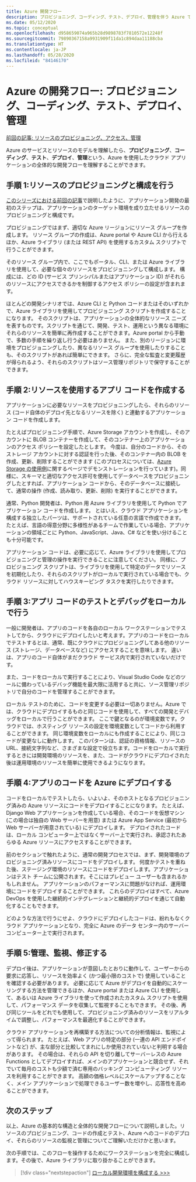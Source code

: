 ```yaml
---
title: Azure 開発フロー
description: プロビジョニング、コーディング、テスト、デプロイ、管理を伴う Azure でのクラウド開発サイクルの概要。
ms.date: 05/12/2020
ms.topic: conceptual
ms.openlocfilehash: d958659074a965b28d9898783f7810572e12248f
ms.sourcegitcommit: 79890367158a9931909f11da1c894daa11188cba
ms.translationtype: HT
ms.contentlocale: ja-JP
ms.lasthandoff: 05/28/2020
ms.locfileid: "84146170"
---
```

# <a name="the-azure-development-flow-provision-code-test-deploy-and-manage"></a>Azure の開発フロー: プロビジョニング、コーディング、テスト、デプロイ、管理

[前回の記事: リソースのプロビジョニング、アクセス、管理](cloud-development-provisioning.md)

Azure のサービスとリソースのモデルを理解したら、**プロビジョニング**、**コーディング**、**テスト**、**デプロイ**、**管理**という、Azure を使用したクラウド アプリケーションの全体的な開発フローを理解することができます。

## <a name="step-1-provision-and-configure-resources"></a>手順 1:リソースのプロビジョニングと構成を行う

[このシリーズにおける前回の記事](cloud-development-provisioning.md)で説明したように、アプリケーション開発の最初のステップは、アプリケーションのターゲット環境を成り立たせるリソースのプロビジョニングと構成です。

プロビジョニングではまず、適切な Azure リージョンにリソース グループを作成します。 リソース グループの作成は、Azure portal や Azure CLI から行えるほか、Azure ライブラリ (または REST API) を使用するカスタム スクリプトで行うことができます。

そのリソース グループ内で、ここでもポータル、CLI、または Azure ライブラリを使用して、必要な個々のリソースをプロビジョニングして構成します。 構成には、どの ID (サービス プリンシパルまたはアプリケーション ID) がそれらのリソースにアクセスできるかを制御するアクセス ポリシーの設定が含まれます。

ほとんどの開発シナリオでは、Azure CLI と Python コードまたはそのいずれかで、Azure ライブラリを使用してプロビジョニング スクリプトを作成することになります。 そのスクリプトは、アプリケーションの全体的なリソース ニーズを表すものです。スクリプトを通じて、開発、テスト、運用という異なる環境にそれらのリソースを簡単に再作成することができます。Azure portal から手動で、多数の手順を繰り返し行う必要はありません。 また、別のリージョンに環境をプロビジョニングしたり、異なるリソース グループを使用したりすることも、そのスクリプトがあれば簡単にできます。 さらに、完全な監査と変更履歴が得られるよう、それらのスクリプトはソース管理リポジトリで保守することができます。

## <a name="step-2-write-your-app-code-to-use-resources"></a>手順 2:リソースを使用するアプリ コードを作成する

アプリケーションに必要なリソースをプロビジョニングしたら、それらのリソース (コード自体のデプロイ先となるリソースを除く) と連動するアプリケーション コードを作成します。

たとえばプロビジョニング手順で、Azure Storage アカウントを作成し、そのアカウントに BLOB コンテナーを作成して、そのコンテナー上のアプリケーションのアクセス ポリシーを設定したとします。 今度は、自分のコードから、そのストレージ アカウントに対する認証を行った後、そのコンテナー内の BLOB を作成、更新、削除することができます (このプロセスについては、[Azure Storage の使用例](azure-sdk-example-storage.md)に関するページでデモンストレーションを行っています)。同様に、スキーマと適切なアクセス許可を使用してデータベースをプロビジョニングしたとすれば、アプリケーション コードから、そのデータベースに接続して、通常の操作 (作成、読み取り、更新、削除) を実行することができます。

通常、Python 開発者は、Python 用 Azure ライブラリを使用して Python でアプリケーション コードを作成します。 とはいえ、クラウド アプリケーションを構成する独立したパーツは、サポートされている任意の言語で作成できます。 たとえば、言語の得意分野に多様性があるチームで作業している場合、アプリケーションの領域ごとに Python、JavaScript、Java、C# などを使い分けることも十分可能です。

アプリケーション コードは、必要に応じて、Azure ライブラリを使用してプロビジョニングと管理の操作を実行できることに注意してください。 同様に、プロビジョニング スクリプトは、ライブラリを使用して特定のデータでリソースを初期化したり、それらのスクリプトがローカルで実行されている場合でも、クラウド リソースに対してハウスキーピング タスクを実行したりできます。

## <a name="step-3-test-and-debug-your-app-code-locally"></a>手順 3:アプリ コードのテストとデバッグをローカルで行う

一般に開発者は、アプリのコードを各自のローカル ワークステーションでテストしてから、クラウドにデプロイしたいと考えます。アプリのコードをローカルでテストするとは、通常、既にクラウドにプロビジョニングしてある他のリソース (ストレージ、データベースなど) にアクセスすることを意味します。 違いは、アプリのコード自体がまだクラウド サービス内で実行されていないだけです。

また、コードをローカルで実行することにより、Visual Studio Code などのツールに備わっているデバッグ機能を最大限に活用すると共に、ソース管理リポジトリで自分のコードを管理することができます。

ローカル テストのために、コードを変更する必要は一切ありません。Azure では、クラウドにデプロイするものと同じコードを使用して、すべての開発とデバッグをローカルで行うことができます。 ここで鍵となるのが環境変数です。クラウドでは、ホスティング リソースの設定を環境変数としてコードから利用することができます。 同じ環境変数をローカルにも作成することにより、同じコードが変更なしに動作します。 このパターンは、認証の資格情報、リソースの URL、接続文字列など、さまざまな設定で役立ちます。コードをローカルで実行するときには開発環境のリソースを、また、コードがクラウドにデプロイされた後は運用環境のリソースを簡単に使用できるようになります。

## <a name="step-4-deploy-your-app-code-to-azure"></a>手順 4:アプリのコードを Azure にデプロイする

コードをローカルでテストしたら、いよいよ、そのホストとなるプロビジョニング済みの Azure リソースにコードをデプロイすることになります。 たとえば、Django Web アプリケーションを作成している場合、そのコードを仮想マシン (この場合は独自の Web サーバーを用意) または Azure App Service (最初から Web サーバーが用意されている) にデプロイします。 デプロイされたコードは、ローカル コンピューター上ではなくサーバー上で実行され、承認されたあらゆる Azure リソースにアクセスすることができます。

前のセクションで触れたように、通常の開発プロセスでは、まず、開発環境のプロビジョニング済みリソースにコードをデプロイします。 何度かテストを重ねた後、ステージング環境のリソースにコードをデプロイします。アプリケーションはテスト チームに公開されます。そこにはプレビュー ユーザーも含まれるかもしれません。 アプリケーションのパフォーマンスに問題がなければ、運用環境にコードをデプロイすることができます。 これらのデプロイはすべて、Azure DevOps を使用した継続的インテグレーションと継続的デプロイを通じて自動化することもできます。

どのような方法で行うにせよ、クラウドにデプロイしたコードは、紛れもなくクラウド アプリケーションとなり、完全に Azure のデータ センター内のサーバー コンピューター上で実行されます。

## <a name="step-5-manage-monitor-and-revise"></a>手順 5:管理、監視、修正する

デプロイ後は、アプリケーションが意図したとおりに動作して、ユーザーからの要求に応答し、リソースを効率よく (かつ最小限のコストで) 使用していることを確認する必要があります。 必要に応じて Azure がデプロイを自動的にスケーリングする方法を管理できるほか、Azure portal または Azure CLI を使用して、あるいは Azure ライブラリを使って作成されたカスタム スクリプトを使用して、パフォーマンス データを収集して監視することもできます。 その後、再び同じツールをどれでも使用して、プロビジョニング済みのリソースをリアルタイムで調整し、パフォーマンスを最適化することができます。

クラウド アプリケーションを再構築する方法についての分析情報は、監視によって得られます。 たとえば、Web アプリの特定の部分 (一連の API エンドポイントなど) が、主な部分と比較してまれにしか使用されていないと判明する場合があります。 その場合は、それらの API を切り離してサーバーレスの Azure Functions としてデプロイすれば、メインのアプリケーションと競合せず、それでいて毎月のコストも少額で済む専用のバッキング コンピューティング リソースを利用することができます。 高額の価格レベルにスケールアップすることなく、メイン アプリケーションで処理できるユーザー数を増やし、応答性を高めることができます。

## <a name="next-steps"></a>次のステップ

以上、Azure の基本的な構造と全体的な開発フローについて説明しました。リソースのプロビジョニング、コードの作成とテスト、Azure へのコードのデプロイ、それらのリソースの監視と管理についてご理解いただけかと思います。

次の手順では、このフローを操作するためにワークステーションを完全に構成します。その後で、Azure ライブラリに取り掛かることができます。

> [!div class="nextstepaction"]
> [ローカル開発環境を構成する >>>](configure-local-development-environment.md)
